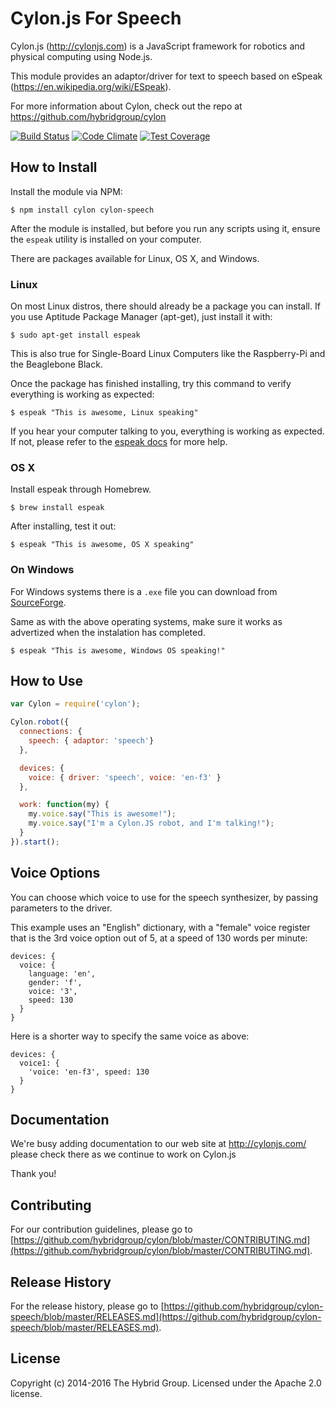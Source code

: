 # Cylon.js For Speech

Cylon.js (http://cylonjs.com) is a JavaScript framework for robotics and physical computing using Node.js.

This module provides an adaptor/driver for text to speech based on eSpeak (https://en.wikipedia.org/wiki/ESpeak).

For more information about Cylon, check out the repo at https://github.com/hybridgroup/cylon

[![Build Status](https://secure.travis-ci.org/hybridgroup/cylon-speech.png?branch=master)](http://travis-ci.org/hybridgroup/cylon-speech) [![Code Climate](https://codeclimate.com/github/hybridgroup/cylon-speech/badges/gpa.svg)](https://codeclimate.com/github/hybridgroup/cylon-speech) [![Test Coverage](https://codeclimate.com/github/hybridgroup/cylon-speech/badges/coverage.svg)](https://codeclimate.com/github/hybridgroup/cylon-speech)

## How to Install

Install the module via NPM:

    $ npm install cylon cylon-speech

After the module is installed, but before you run any scripts using it, ensure the `espeak` utility is installed on your computer.

There are packages available for Linux, OS X, and Windows.

### Linux

On most Linux distros, there should already be a package you can install.
If you use Aptitude Package Manager (apt-get), just install it with:

    $ sudo apt-get install espeak

This is also true for Single-Board Linux Computers like the Raspberry-Pi and the Beaglebone Black.

Once the package has finished installing, try this command to verify everything is working as expected:

    $ espeak "This is awesome, Linux speaking"

If you hear your computer talking to you, everything is working as expected.
If not, please refer to the [espeak docs](http://espeak.sourceforge.net/commands.html) for more help.

### OS X

Install espeak through Homebrew.

    $ brew install espeak

After installing, test it out:

    $ espeak "This is awesome, OS X speaking"

### On Windows

For Windows systems there is a `.exe` file you can download from [SourceForge](http://espeak.sourceforge.net/download.html).

Same as with the above operating systems, make sure it works as advertized when the instalation has completed.

    $ espeak "This is awesome, Windows OS speaking!"

## How to Use

```javascript
var Cylon = require('cylon');

Cylon.robot({
  connections: {
    speech: { adaptor: 'speech'}
  },

  devices: {
    voice: { driver: 'speech', voice: 'en-f3' }
  },

  work: function(my) {
    my.voice.say("This is awesome!");
    my.voice.say("I'm a Cylon.JS robot, and I'm talking!");
  }
}).start();
```

## Voice Options

You can choose which voice to use for the speech synthesizer, by passing parameters to the driver.

This example uses an "English" dictionary, with a "female" voice register that is the 3rd voice option out of 5, at a speed of 130 words per minute:

```
devices: {
  voice: {
    language: 'en',
    gender: 'f',
    voice: '3',
    speed: 130
  }
}
```

Here is a shorter way to specify the same voice as above:

```
devices: {
  voice1: {
    'voice: 'en-f3', speed: 130
  }
}
```

## Documentation

We're busy adding documentation to our web site at http://cylonjs.com/ please check there as we continue to work on Cylon.js

Thank you!

## Contributing

For our contribution guidelines, please go to [https://github.com/hybridgroup/cylon/blob/master/CONTRIBUTING.md](https://github.com/hybridgroup/cylon/blob/master/CONTRIBUTING.md).

## Release History

For the release history, please go to [https://github.com/hybridgroup/cylon-speech/blob/master/RELEASES.md](https://github.com/hybridgroup/cylon-speech/blob/master/RELEASES.md).

## License

Copyright (c) 2014-2016 The Hybrid Group. Licensed under the Apache 2.0 license.

